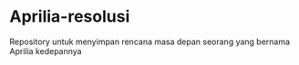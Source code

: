 # Aprilia-resolusi
Repository untuk menyimpan rencana masa depan seorang yang bernama Aprilia kedepannya
